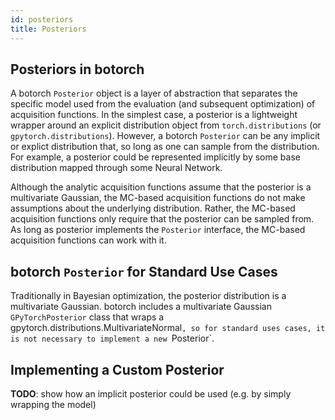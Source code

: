 ```yaml
---
id: posteriors
title: Posteriors
---
```



## Posteriors in botorch

A botorch `Posterior` object is a layer of abstraction that separates the specific model used from the evaluation (and subsequent optimization) of acquisition functions. In the simplest case, a posterior is a lightweight wrapper around an explicit distribution object from `torch.distributions` (or `gpytorch.distributions`). However, a botorch `Posterior` can be any implicit or explict distribution that, so long as one can sample from the distribution. For example, a posterior could be represented implicitly by some base distribution mapped through some Neural Network. 

Although the analytic acquisition functions assume that the posterior is a multivariate Gaussian, the MC-based acquisition functions do not make assumptions about the underlying distribution. Rather, the MC-based acquisition functions only require that the posterior can be sampled from. As long as posterior implements the `Posterior` interface, the MC-based acquisition functions can work with it.

## botorch `Posterior` for Standard Use Cases

Traditionally in Bayesian optimization, the posterior distribution is a multivariate Gaussian. botorch includes a multivariate Gaussian `GPyTorchPosterior` class that wraps a gpytorch.distributions.MultivariateNormal`, so for standard uses cases, it is not necessary to implement a new `Posterior`.

## Implementing a Custom Posterior
**TODO**: show how an implicit posterior could be used (e.g. by simply wrapping the model)
